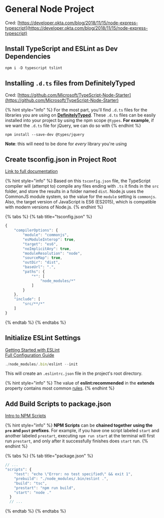 # General Node Project

Cred: [https://developer.okta.com/blog/2018/11/15/node-express-typescript](https://developer.okta.com/blog/2018/11/15/node-express-typescript)

## Install TypeScript and ESLint as Dev Dependencies

```javascript
npm i -D typescript tslint
```

## Installing `.d.ts` files from DefinitelyTyped

Cred: [https://github.com/Microsoft/TypeScript-Node-Starter](https://github.com/Microsoft/TypeScript-Node-Starter)

{% hint style="info" %}
 For the most part, you'll find `.d.ts` files for the libraries you are using on [**DefinitelyTyped**](https://github.com/DefinitelyTyped/DefinitelyTyped/tree/master/types). These `.d.ts` files can be easily installed into your project by using the npm scope `@types`. **For example**, if we want the `.d.ts` file for jQuery, we can do so with 
{% endhint %}

```text
npm install --save-dev @types/jquery
```

**Note**: this will need to be done for _every_ library you're using

## Create tsconfig.json in Project Root

[Link to full documentation](https://www.typescriptlang.org/docs/handbook/tsconfig-json.html)

{% hint style="info" %}
 Based on this `tsconfig.json` file, the TypeScript compiler will \(attempt to\) compile any files ending with `.ts` it finds in the `src` folder, and store the results in a folder named `dist`. Node.js uses the CommonJS module system, so the value for the `module` setting is `commonjs`. Also, the target version of JavaScript is ES6 \(ES2015\), which is compatible with modern versions of Node.js.
{% endhint %}

{% tabs %}
{% tab title="tsconfig.json" %}
```javascript
{
    "compilerOptions": {
        "module": "commonjs",
        "esModuleInterop": true,
        "target": "es6",
        "noImplicitAny": true,
        "moduleResolution": "node",
        "sourceMap": true,
        "outDir": "dist",
        "baseUrl": ".",
        "paths": {
            "*": [
                "node_modules/*"
            ]
        }
    },
    "include": [
        "src/**/*"
    ]
}
```
{% endtab %}
{% endtabs %}

## Initialize ESLint Settings

[Getting Started with ESLint](https://eslint.org/docs/user-guide/getting-started)  
[Full Configuration Guide](https://eslint.org/docs/user-guide/configuring)

```javascript
./node_modules/.bin/eslint --init
```

This will create an `.eslintrc.json` file in the project's root directory.

{% hint style="info" %}
The value of **eslint:recommended** in the **extends** property contains most common [rules](https://eslint.org/docs/rules/).
{% endhint %}

## Add Build Scripts to package.json

[Intro to NPM Scripts](https://www.freecodecamp.org/news/introduction-to-npm-scripts-1dbb2ae01633/)

{% hint style="info" %}
**NPM Scripts** can be **chained together** **using the `pre` and `post` prefixes**. For example, if you have one script labeled `start` and another labeled `prestart`, executing `npm run start` at the terminal will first run `prestart`, and only after it successfully finishes does `start` run.
{% endhint %}

{% tabs %}
{% tab title="package.json" %}
```javascript
// ...
"scripts": {
    "test": "echo \"Error: no test specified\" && exit 1",
    "prebuild": "./node_modules/.bin/eslint .",
    "build": "tsc",
    "prestart": "npm run build",
    "start": "node ."
  }
  // ...
```
{% endtab %}
{% endtabs %}

